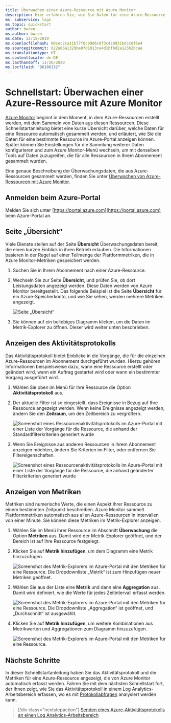 ```yaml
---
title: Überwachen einer Azure-Ressource mit Azure Monitor
description: Hier erfahren Sie, wie Sie Daten für eine Azure-Ressource in Azure Monitor erfassen und analysieren.
ms. subservice: logs
ms.topic: quickstart
author: bwren
ms.author: bwren
ms.date: 12/15/2019
ms.openlocfilehash: 00cec2ca11b77f6cb9d6c0f3c429931bdcc6f6e4
ms.sourcegitcommit: d22a86a1329be8fd1913ce4d1bfbd2a125b2bcae
ms.translationtype: HT
ms.contentlocale: de-DE
ms.lasthandoff: 11/26/2020
ms.locfileid: "96186132"
---
```

# <a name="quickstart-monitor-an-azure-resource-with-azure-monitor"></a>Schnellstart: Überwachen einer Azure-Ressource mit Azure Monitor
[Azure Monitor](../overview.md) beginnt in dem Moment, in dem Azure-Ressourcen erstellt werden, mit dem Sammeln von Daten aus diesen Ressourcen. Diese Schnellstartanleitung bietet eine kurze Übersicht darüber, welche Daten für eine Ressource automatisch gesammelt werden, und erläutert, wie Sie die Daten für eine bestimmte Ressource im Azure-Portal anzeigen können. Später können Sie Einstellungen für die Sammlung weiterer Daten konfigurieren und zum Azure Monitor-Menü wechseln, um mit denselben Tools auf Daten zuzugreifen, die für alle Ressourcen in Ihrem Abonnement gesammelt wurden.

Eine genaue Beschreibung der Überwachungsdaten, die aus Azure-Ressourcen gesammelt werden, finden Sie unter [Überwachen von Azure-Ressourcen mit Azure Monitor](../insights/monitor-azure-resource.md).


## <a name="sign-in-to-azure-portal"></a>Anmelden beim Azure-Portal

Melden Sie sich unter [https://portal.azure.com](https://portal.azure.com) beim Azure-Portal an. 


## <a name="overview-page"></a>Seite „Übersicht“
Viele Dienste stellen auf der Seite **Übersicht** Überwachungsdaten bereit, die einen kurzen Einblick in ihren Betrieb erlauben. Die Informationen basieren in der Regel auf einer Teilmenge der Plattformmetriken, die in Azure Monitor-Metriken gespeichert werden.

1. Suchen Sie in Ihrem Abonnement nach einer Azure-Ressource.
2. Wechseln Sie zur Seite **Übersicht**, und prüfen Sie, ob dort Leistungsdaten angezeigt werden. Diese Daten werden von Azure Monitor bereitgestellt. Das folgende Beispiel ist die Seite **Übersicht** für ein Azure-Speicherkonto, und wie Sie sehen, werden mehrere Metriken angezeigt.

    ![Seite „Übersicht“](media/quick-monitor-azure-resource/overview.png)

3. Sie können auf ein beliebiges Diagramm klicken, um die Daten im Metrik-Explorer zu öffnen. Dieser wird weiter unten beschrieben.

## <a name="view-the-activity-log"></a>Anzeigen des Aktivitätsprotokolls
Das Aktivitätsprotokoll bietet Einblicke in die Vorgänge, die für die einzelnen Azure-Ressourcen im Abonnement durchgeführt wurden. Hierzu gehören Informationen beispielsweise dazu, wann eine Ressource erstellt oder geändert wird, wann ein Auftrag gestartet wird oder wann ein bestimmter Vorgang ausgeführt wird.

1. Wählen Sie oben im Menü für Ihre Ressource die Option **Aktivitätsprotokoll** aus.
2. Der aktuelle Filter ist so eingestellt, dass Ereignisse in Bezug auf Ihre Ressource angezeigt werden. Wenn keine Ereignisse angezeigt werden, ändern Sie den **Zeitraum**, um den Zeitbereich zu vergrößern.

    ![Screenshot eines Ressourcenaktivitätsprotokolls im Azure-Portal mit einer Liste der Vorgänge für die Ressource, die anhand der Standardfilterkriterien generiert wurde](media/quick-monitor-azure-resource/activity-log-resource.png)

4. Wenn Sie Ereignisse aus anderen Ressourcen in Ihrem Abonnement anzeigen möchten, ändern Sie Kriterien im Filter, oder entfernen Sie Filtereigenschaften.

    ![Screenshot eines Ressourcenaktivitätsprotokolls im Azure-Portal mit einer Liste der Vorgänge für die Ressource, die anhand geänderter Filterkriterien generiert wurde](media/quick-monitor-azure-resource/activity-log-all.png)



## <a name="view-metrics"></a>Anzeigen von Metriken
Metriken sind numerische Werte, die einen Aspekt Ihrer Ressource zu einem bestimmten Zeitpunkt beschreiben. Azure Monitor sammelt Plattformmetriken automatisch aus allen Azure-Ressourcen in Intervallen von einer Minute. Sie können diese Metriken im Metrik-Explorer anzeigen.

1. Wählen Sie im Menü Ihrer Ressource im Abschnitt **Überwachung** die Option **Metriken** aus. Damit wird der Metrik-Explorer geöffnet, und der Bereich ist auf Ihre Ressource festgelegt.
2. Klicken Sie auf **Metrik hinzufügen**, um dem Diagramm eine Metrik hinzuzufügen.
   
   ![Screenshot des Metrik-Explorers im Azure-Portal mit den Metriken für eine Ressource. Die Dropdownliste „Metrik“ ist zum Hinzufügen neuer Metriken geöffnet.](media/quick-monitor-azure-resource/metrics-explorer-01.png)
   
4. Wählen Sie aus der Liste eine **Metrik** und dann eine **Aggregation** aus. Damit wird definiert, wie die Werte für jedes Zeitintervall erfasst werden.

    ![Screenshot des Metrik-Explorers im Azure-Portal mit den Metriken für eine Ressource. Die Dropdownliste „Aggregation“ ist geöffnet, und „Durchschnitt“ ist ausgewählt.](media/quick-monitor-azure-resource/metrics-explorer-02.png)

5. Klicken Sie auf **Metrik hinzufügen**, um weitere Kombinationen aus Metrikwerten und Aggregationen zum Diagramm hinzuzufügen.

    ![Screenshot des Metrik-Explorers im Azure-Portal mit den Metriken für eine Ressource.](media/quick-monitor-azure-resource/metrics-explorer-03.png)



## <a name="next-steps"></a>Nächste Schritte
In dieser Schnellstartanleitung haben Sie das Aktivitätsprotokoll und die Metriken für eine Azure-Ressource angezeigt, die von Azure Monitor automatisch erfasst werden. Fahren Sie mit dem nächsten Schnellstart fort, der Ihnen zeigt, wie Sie das Aktivitätsprotokoll in einem Log Analytics-Arbeitsbereich erfassen, wo es mit [Protokollabfragen](../log-query/log-query-overview.md) analysiert werden kann.

> [!div class="nextstepaction"]
> [Senden eines Azure-Aktivitätsprotokolls an einen Log Analytics-Arbeitsbereich](./quick-collect-activity-log-portal.md)